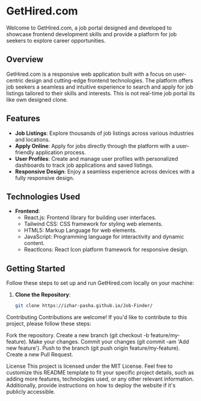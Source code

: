 # GetHired.com

Welcome to GetHired.com, a job portal designed and developed to showcase frontend development skills and provide a platform for job seekers to explore career opportunities.

## Overview

GetHired.com is a responsive web application built with a focus on user-centric design and cutting-edge frontend technologies. The platform offers job seekers a seamless and intuitive experience to search and apply for job listings tailored to their skills and interests. This is not real-time job portal its like own designed clone.

## Features

- **Job Listings**: Explore thousands of job listings across various industries and locations.
- **Apply Online**: Apply for jobs directly through the platform with a user-friendly application process.
- **User Profiles**: Create and manage user profiles with personalized dashboards to track job applications and saved listings.
- **Responsive Design**: Enjoy a seamless experience across devices with a fully responsive design.

## Technologies Used

- **Frontend**:
  - React.js: Frontend library for building user interfaces.
  - Tailwind CSS: CSS framework for styling web elements.
  - HTML5: Markup Language for web elements.
  - JavaScript: Programming language for interactivity and dynamic content.
  - ReactIcons: React Icon platform framework for responsive design.

## Getting Started

Follow these steps to set up and run GetHired.com locally on your machine:

1. **Clone the Repository**:
   ```bash
   git clone https://izhar-pasha.github.io/Job-Finder/


Contributing
Contributions are welcome! If you'd like to contribute to this project, please follow these steps:

Fork the repository.
Create a new branch (git checkout -b feature/my-feature).
Make your changes.
Commit your changes (git commit -am 'Add new feature').
Push to the branch (git push origin feature/my-feature).
Create a new Pull Request.

License
This project is licensed under the MIT License.
Feel free to customize this README template to fit your specific project details, such as adding more features, technologies used, or any other relevant information. Additionally, provide instructions on how to deploy the website if it's publicly accessible.
